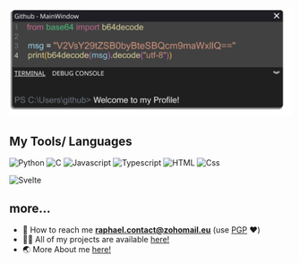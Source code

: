 <img src="./398015165-4ef810ca-4cca-4fe9-9514-020c33333b45.png" alt="Hello world">

## My Tools/ Languages
<p>
  <img src="https://github.com/bablubambal/All_logo_and_pictures/blob/7c0ac2ceb9f9d24992ec393d11fa7337d2f92466/programming%20languages/python.svg" alt="Python" height="50" width="50" />
  <img src="https://github.com/bablubambal/All_logo_and_pictures/blob/7c0ac2ceb9f9d24992ec393d11fa7337d2f92466/programming%20languages/c.svg" alt="C" height="50" width="50" />
  <img src="https://github.com/bablubambal/All_logo_and_pictures/blob/7c0ac2ceb9f9d24992ec393d11fa7337d2f92466/programming%20languages/javascript.svg" alt="Javascript" height="50" width="50" />
  <img src="https://github.com/bablubambal/All_logo_and_pictures/blob/7c0ac2ceb9f9d24992ec393d11fa7337d2f92466/programming%20languages/typescript.svg" alt="Typescript" height="50" width="50" />
    <img src="https://github.com/bablubambal/All_logo_and_pictures/blob/7c0ac2ceb9f9d24992ec393d11fa7337d2f92466/others/html.svg" alt="HTML" height="50" width="50" />
  <img src="https://github.com/bablubambal/All_logo_and_pictures/blob/7c0ac2ceb9f9d24992ec393d11fa7337d2f92466/others/css.svg" alt="Css" height="50" width="50" />
</p>
<p>
  <img src="https://github.com/bablubambal/All_logo_and_pictures/blob/7c0ac2ceb9f9d24992ec393d11fa7337d2f92466/social%20icons/svelte.svg" alt="Svelte" height="50" width="50" />
</p>

## more...
- 📧 How to reach me **[raphael.contact@zohomail.eu](mailto:raphael.contact@zohomail.eu)** (use [PGP](https://keys.openpgp.org/search?q=raphael.contact%40zohomail.eu) ❤️)
- 👨‍💻 All of my projects are available [here!](https://github.com/cookie0o?tab=repositories)   
- 🌏 More About me [here!](https://cookie0o.github.io/personal-website/)

